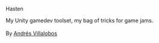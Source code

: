 Hasten

My Unity gamedev toolset, my bag of tricks for game jams.
<br>
<br/>
By [Andrés Villalobos](twitter.com/matnesis)
